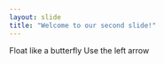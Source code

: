 ```yaml
---
layout: slide
title: "Welcome to our second slide!"
---
```

Float like a butterfly
Use the left arrow
